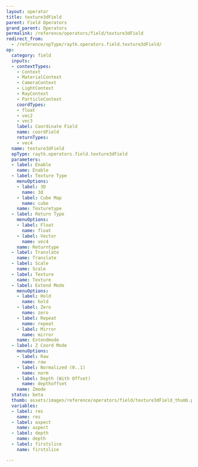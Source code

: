 ```yaml
---
layout: operator
title: texture3dField
parent: Field Operators
grand_parent: Operators
permalink: /reference/operators/field/texture3dField
redirect_from:
  - /reference/opType/raytk.operators.field.texture3dField/
op:
  category: field
  inputs:
  - contextTypes:
    - Context
    - MaterialContext
    - CameraContext
    - LightContext
    - RayContext
    - ParticleContext
    coordTypes:
    - float
    - vec2
    - vec3
    label: Coordinate Field
    name: coordField
    returnTypes:
    - vec4
  name: texture3dField
  opType: raytk.operators.field.texture3dField
  parameters:
  - label: Enable
    name: Enable
  - label: Texture Type
    menuOptions:
    - label: 3D
      name: 3d
    - label: Cube Map
      name: cube
    name: Texturetype
  - label: Return Type
    menuOptions:
    - label: Float
      name: float
    - label: Vector
      name: vec4
    name: Returntype
  - label: Translate
    name: Translate
  - label: Scale
    name: Scale
  - label: Texture
    name: Texture
  - label: Extend Mode
    menuOptions:
    - label: Hold
      name: hold
    - label: Zero
      name: zero
    - label: Repeat
      name: repeat
    - label: Mirror
      name: mirror
    name: Extendmode
  - label: Z Coord Mode
    menuOptions:
    - label: Raw
      name: raw
    - label: Normalized (0..1)
      name: norm
    - label: Depth (With Offset)
      name: depthoffset
    name: Zmode
  status: beta
  thumb: assets/images/reference/operators/field/texture3dField_thumb.png
  variables:
  - label: res
    name: res
  - label: aspect
    name: aspect
  - label: depth
    name: depth
  - label: firstslice
    name: firstslice

---
```

